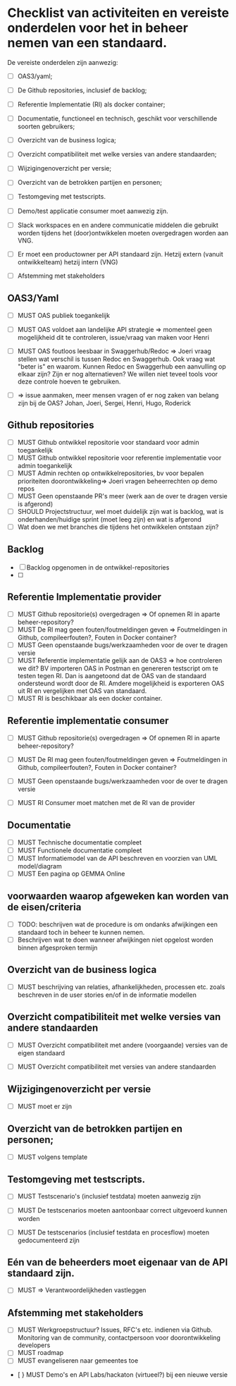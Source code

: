 # Checklist van activiteiten en vereiste onderdelen voor het in beheer nemen van een standaard.

De vereiste onderdelen zijn aanwezig:
* [ ] OAS3/yaml; 
* [ ] De Github repositories, inclusief de backlog;
* [ ] Referentie Implementatie (RI) als docker container;
* [ ] Documentatie, functioneel en technisch, geschikt voor verschillende soorten gebruikers;
* [ ] Overzicht van de business logica;
* [ ] Overzicht compatibiliteit met welke versies van andere standaarden;
* [ ] Wijzigingenoverzicht per versie;
* [ ] Overzicht van de betrokken partijen en personen;
* [ ] Testomgeving met testscripts.
* [ ] Demo/test applicatie consumer moet aanwezig zijn.
* [ ] Slack workspaces en en andere communicatie middelen die gebruikt worden tijdens het (door)ontwikkelen moeten overgedragen worden aan VNG.

* [ ] Er moet een productowner per API standaard zijn. Hetzij extern (vanuit ontwikkelteam) hetzij intern (VNG) 
* [ ] Afstemming met stakeholders


## OAS3/Yaml
* [ ] MUST OAS publiek toegankelijk 
* [ ] MUST OAS voldoet aan landelijke API strategie => momenteel geen mogelijkheid dit te controleren, issue/vraag van maken voor Henri
* [ ] MUST OAS foutloos leesbaar in Swaggerhub/Redoc => Joeri vraag stellen wat verschil is tussen Redoc en Swaggerhub. Ook vraag wat "beter is" en waarom. Kunnen Redoc en Swaggerhub een aanvulling op elkaar zijn? Zijn er nog alternatieven? We willen niet teveel tools voor deze controle hoeven te gebruiken.
* [ ] => issue aanmaken, meer mensen vragen of er nog zaken van belang zijn bij de OAS? Johan, Joeri, Sergei, Henri, Hugo, Roderick


## Github repositories
* [ ] MUST Github ontwikkel repositorie voor standaard voor admin toegankelijk
* [ ] MUST Github ontwikkel repositorie voor referentie implementatie voor admin toegankelijk
* [ ] MUST Admin rechten op ontwikkelrepositories, bv voor bepalen prioriteiten doorontwikkeling=> Joeri vragen beheerrechten op demo repos
* [ ] MUST Geen openstaande PR's meer (werk aan de over te dragen versie is afgerond)
* [ ] SHOULD Projectstructuur, wel moet duidelijk zijn wat is backlog, wat is onderhanden/huidige sprint (moet leeg zijn) en wat is afgerond
* [ ] Wat doen we met branches die tijdens het ontwikkelen ontstaan zijn?

## Backlog
* [ ] Backlog opgenomen in de ontwikkel-repositories
* [ ] 

## Referentie Implementatie provider
* [ ] MUST Github repositorie(s) overgedragen => Of opnemen RI in aparte beheer-repository?
* [ ] MUST De RI mag geen fouten/foutmeldingen geven => Foutmeldingen in Github, compileerfouten?, Fouten in Docker container?
* [ ] MUST Geen openstaande bugs/werkzaamheden voor de over te dragen versie
* [ ] MUST Referentie implementatie gelijk aan de OAS3 => hoe controleren we dit? BV importeren OAS in Postman en genereren testscript om te testen tegen RI. Dan is aangetoond dat de OAS van de standaard ondersteund wordt door de RI. Amdere mogelijkheid is exporteren OAS uit RI en vergelijken met OAS van standaard.
* [ ] MUST RI is beschikbaar als een docker container.

## Referentie implementatie consumer
* [ ] MUST Github repositorie(s) overgedragen => Of opnemen RI in aparte beheer-repository?
* [ ] MUST De RI mag geen fouten/foutmeldingen geven => Foutmeldingen in Github, compileerfouten?, Fouten in Docker container?
* [ ] MUST Geen openstaande bugs/werkzaamheden voor de over te dragen versie
* [ ] MUST RI Consumer moet matchen met de RI van de provider


## Documentatie
* [ ] MUST Technische documentatie compleet
* [ ] MUST Functionele documentatie compleet
* [ ] MUST Informatiemodel van de API beschreven en voorzien van UML model/diagram
* [ ] MUST Een pagina op GEMMA Online

## voorwaarden waarop afgeweken kan worden van de eisen/criteria
* [ ] TODO: beschrijven wat de procedure is om ondanks afwijkingen een standaard toch in beheer te kunnen nemen.
* [ ] Beschrijven wat te doen wanneer afwijkingen niet opgelost worden binnen afgesproken termijn

## Overzicht van de business logica
* [ ] MUST beschrijving van relaties, afhankelijkheden, processen etc. zoals beschreven in de user stories en/of in de informatie modellen

## Overzicht compatibiliteit met welke versies van andere standaarden
* [ ] MUST Overzicht compatibiliteit met andere (voorgaande) versies van de eigen standaard
* [ ] MUST Overzicht compatibiliteit met versies van andere standaarden 


## Wijzigingenoverzicht per versie
* [ ] MUST moet er zijn

## Overzicht van de betrokken partijen en personen;
* [ ] MUST volgens template


## Testomgeving met testscripts.
* [ ] MUST Testscenario's (inclusief testdata) moeten aanwezig zijn
* [ ] MUST De testscenarios moeten aantoonbaar correct uitgevoerd kunnen worden
* [ ] MUST De testscenarios (inclusief testdata en procesflow) moeten gedocumenteerd zijn


## Eén van de beheerders moet eigenaar van de API standaard zijn.
* [ ] MUST => Verantwoordelijkheden vastleggen

## Afstemming met stakeholders
* [ ] MUST Werkgroepstructuur? Issues, RFC's etc. indienen via Github. Monitoring van de community, contactpersoon voor doorontwikkeling developers
* [ ] MUST roadmap
* [ ] MUST evangeliseren naar gemeentes toe
* [ } MUST Demo's en API Labs/hackaton (virtueel?) bij een nieuwe versie
